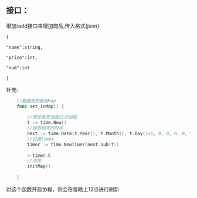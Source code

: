 ## 接口：

增加/add接口来增加商品,传入格式(json):

`{`

  `"name":string,`

  `"price":int,`

  `"num":int`

`}`

补充:
```go
    //数据库加载到Map 
    func set_inMap() {
    
    	//假设每天凌晨12点加载
    	t := time.Now()
    	//获取明天的时间
    	next := time.Date(t.Year(), t.Month(), t.Day()+1, 0, 0, 0, 0, t.Location())
    	//设置timer
    	timer := time.NewTimer(next.Sub(t))
    	
    	<-timer.C
    	//添加
    	initMap()
    
    }
```

对这个函数开启协程，则会在每晚上12点进行刷新
